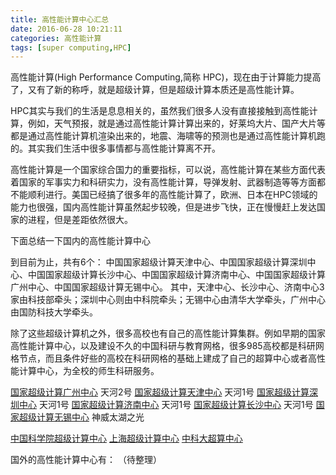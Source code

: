 ```yaml
---
title: 高性能计算中心汇总
date: 2016-06-28 10:21:11
categories: 高性能计算
tags: [super computing,HPC]
---
```


高性能计算(High Performance Computing,简称 HPC)，现在由于计算能力提高了，又有了新的称呼，就是超级计算，但是超级计算本质还是高性能计算。

HPC其实与我们的生活是息息相关的，虽然我们很多人没有直接接触到高性能计算，例如，天气预报，就是通过高性能计算计算出来的，好莱坞大片、国产大片等都是通过高性能计算机渲染出来的，地震、海啸等的预测也是通过高性能计算机跑的。其实我们生活中很多事情都与高性能计算离不开。

高性能计算是一个国家综合国力的重要指标，可以说，高性能计算在某些方面代表着国家的军事实力和科研实力，没有高性能计算，导弹发射、武器制造等等方面都不能顺利进行。美国已经搞了很多年的高性能计算了，欧洲、日本在HPC领域的能力也很强，国内高性能计算虽然起步较晚，但是进步飞快，正在慢慢赶上发达国家的进程，但是差距依然很大。

<!--more-->

下面总结一下国内的高性能计算中心

到目前为止，共有6个： 中国国家超级计算天津中心、中国国家超级计算深圳中心、中国国家超级计算长沙中心、中国国家超级计算济南中心、中国国家超级计算广州中心、中国国家超级计算无锡中心。 其中，天津中心、长沙中心、济南中心3家由科技部牵头；深圳中心则由中科院牵头；无锡中心由清华大学牵头，广州中心由国防科技大学牵头。

除了这些超级计算机之外，很多高校也有自己的高性能计算集群。例如早期的国家高性能计算中心，以及建设不久的中国科研与教育网格，很多985高校都是科研网格节点，而且条件好些的高校在科研网格的基础上建成了自己的超算中心或者高性能计算中心，为全校的师生科研服务。

[国家超级计算广州中心](http://www.nscc-gz.cn/)   天河2号
[国家超级计算天津中心](http://www.nscc-tj.gov.cn/) 天河1号
[国家超级计算深圳中心](http://www.nsccsz.gov.cn/) 天河1号
[国家超级计算济南中心](http://www.nsccjn.cn/) 天河1号
[国家超级计算长沙中心](#) 天河1号
[国家超级计算无锡中心](http://www.nsccwx.cn/) 神威太湖之光

[中国科学院超级计算中心](http://www.sccas.cn/)
[上海超级计算中心](http://www.ssc.net.cn/)
[中科大超算中心](http://scc.ustc.edu.cn/)

国外的高性能计算中心有：
（待整理）
